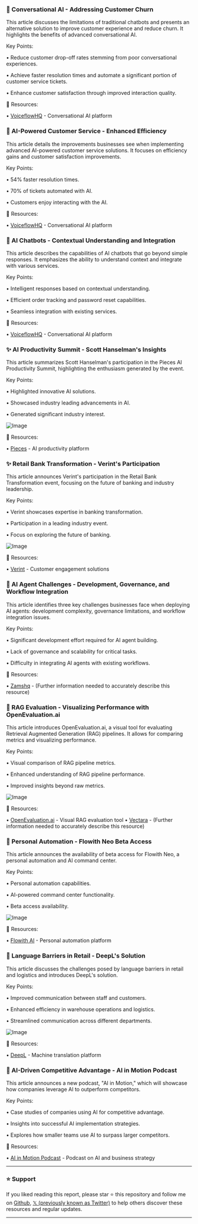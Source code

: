 ### 🤖 Conversational AI - Addressing Customer Churn

This article discusses the limitations of traditional chatbots and presents an alternative solution to improve customer experience and reduce churn.  It highlights the benefits of advanced conversational AI.


Key Points:

• Reduce customer drop-off rates stemming from poor conversational experiences.


• Achieve faster resolution times and automate a significant portion of customer service tickets.


• Enhance customer satisfaction through improved interaction quality.


🔗 Resources:

• [VoiceflowHQ](https://x.com/VoiceflowHQ) - Conversational AI platform


### 🚀 AI-Powered Customer Service - Enhanced Efficiency

This article details the improvements businesses see when implementing advanced AI-powered customer service solutions. It focuses on efficiency gains and customer satisfaction improvements.


Key Points:

• 54% faster resolution times.


• 70% of tickets automated with AI.


• Customers enjoy interacting with the AI.


🔗 Resources:

• [VoiceflowHQ](https://x.com/VoiceflowHQ) - Conversational AI platform


### 🤖 AI Chatbots - Contextual Understanding and Integration

This article describes the capabilities of AI chatbots that go beyond simple responses. It emphasizes the ability to understand context and integrate with various services.


Key Points:

• Intelligent responses based on contextual understanding.


• Efficient order tracking and password reset capabilities.


• Seamless integration with existing services.


🔗 Resources:

• [VoiceflowHQ](https://x.com/VoiceflowHQ) - Conversational AI platform



### ✨ AI Productivity Summit - Scott Hanselman's Insights

This article summarizes Scott Hanselman's participation in the Pieces AI Productivity Summit, highlighting the enthusiasm generated by the event.


Key Points:

• Highlighted innovative AI solutions.


• Showcased industry leading advancements in AI.


• Generated significant industry interest.

![Image](https://pbs.twimg.com/media/Grap4gEWAAAwkWa?format=jpg&name=small)

🔗 Resources:

• [Pieces](https://x.com/getpieces) - AI productivity platform



### ✨ Retail Bank Transformation - Verint's Participation

This article announces Verint's participation in the Retail Bank Transformation event, focusing on the future of banking and industry leadership.


Key Points:

• Verint showcases expertise in banking transformation.


• Participation in a leading industry event.


• Focus on exploring the future of banking.


![Image](https://pbs.twimg.com/media/GraMNM8XQAALV9i?format=jpg&name=small)

🔗 Resources:

• [Verint](https://x.com/Verint) -  Customer engagement solutions


### 🤖 AI Agent Challenges - Development, Governance, and Workflow Integration

This article identifies three key challenges businesses face when deploying AI agents: development complexity, governance limitations, and workflow integration issues.

Key Points:

• Significant development effort required for AI agent building.


• Lack of governance and scalability for critical tasks.


• Difficulty in integrating AI agents with existing workflows.


🔗 Resources:

• [Zamshq](https://x.com/zamshq) -  (Further information needed to accurately describe this resource)


### 🚀 RAG Evaluation - Visualizing Performance with OpenEvaluation.ai

This article introduces OpenEvaluation.ai, a visual tool for evaluating Retrieval Augmented Generation (RAG) pipelines.  It allows for comparing metrics and visualizing performance.


Key Points:

• Visual comparison of RAG pipeline metrics.


• Enhanced understanding of RAG pipeline performance.


• Improved insights beyond raw metrics.

![Image](https://pbs.twimg.com/media/GraKHL1WsAA2H8g?format=jpg&name=small)

🔗 Resources:

• [OpenEvaluation.ai](http://OpenEvaluation.ai) - Visual RAG evaluation tool
• [Vectara](https://x.com/vectara) -  (Further information needed to accurately describe this resource)



### 🚀 Personal Automation - Flowith Neo Beta Access

This article announces the availability of beta access for Flowith Neo, a personal automation and AI command center.


Key Points:

• Personal automation capabilities.


• AI-powered command center functionality.


• Beta access availability.


![Image](https://pbs.twimg.com/amplify_video_thumb/1924865092354768897/img/ThwQdtu-UVA2hqXj.jpg)

🔗 Resources:

• [Flowith AI](https://x.com/flowith_ai) - Personal automation platform



### 🤖 Language Barriers in Retail - DeepL's Solution

This article discusses the challenges posed by language barriers in retail and logistics and introduces DeepL's solution.


Key Points:

• Improved communication between staff and customers.


• Enhanced efficiency in warehouse operations and logistics.


• Streamlined communication across different departments.


![Image](https://pbs.twimg.com/media/GrZfOH3WQAAelwm?format=jpg&name=small)

🔗 Resources:

• [DeepL](https://x.com/DeepLcom) - Machine translation platform


### 🚀 AI-Driven Competitive Advantage - AI in Motion Podcast

This article announces a new podcast, "AI in Motion," which will showcase how companies leverage AI to outperform competitors.


Key Points:

• Case studies of companies using AI for competitive advantage.


• Insights into successful AI implementation strategies.


•  Explores how smaller teams use AI to surpass larger competitors.


🔗 Resources:

• [AI in Motion Podcast](https://x.com/useMotion) -  Podcast on AI and business strategy


---

### ⭐️ Support

If you liked reading this report, please star ⭐️ this repository and follow me on [Github](https://github.com/Drix10), [𝕏 (previously known as Twitter)](https://x.com/DRIX_10_) to help others discover these resources and regular updates.

---